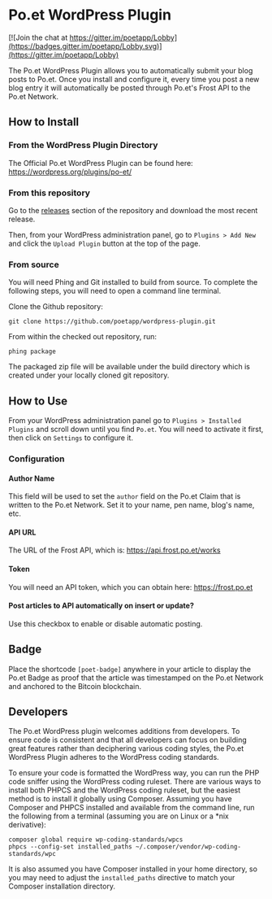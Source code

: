 # Po.et WordPress Plugin

[![Join the chat at https://gitter.im/poetapp/Lobby](https://badges.gitter.im/poetapp/Lobby.svg)](https://gitter.im/poetapp/Lobby)

The Po.et WordPress Plugin allows you to automatically submit your blog posts to Po.et. Once you install and configure it, every time you post a new blog entry it will automatically be posted through Po.et's Frost API to the Po.et Network.

## How to Install

### From the WordPress Plugin Directory

The Official Po.et WordPress Plugin can be found here: https://wordpress.org/plugins/po-et/

### From this repository

Go to the [releases](https://github.com/poetapp/wordpress-plugin/releases) section of the repository and download the most recent release.

Then, from your WordPress administration panel, go to `Plugins > Add New` and click the `Upload Plugin` button at the top of the page.

### From source

You will need Phing and Git installed to build from source. To complete the following steps, you will need to open a command line terminal.

Clone the Github repository:  

`git clone https://github.com/poetapp/wordpress-plugin.git`

From within the checked out repository, run:  

`phing package`

The packaged zip file will be available under the build directory which is created under your locally cloned git repository.

## How to Use

From your WordPress administration panel go to `Plugins > Installed Plugins` and scroll down until you find `Po.et`. You will need to activate it first, then click on `Settings` to configure it.

### Configuration

#### Author Name

This field will be used to set the `author` field on the Po.et Claim that is written to the Po.et Network. Set it to your name, pen name, blog's name, etc.

#### API URL

The URL of the Frost API, which is: https://api.frost.po.et/works

#### Token

You will need an API token, which you can obtain here: https://frost.po.et

#### Post articles to API automatically on insert or update?	

Use this checkbox to enable or disable automatic posting.

## Badge

Place the shortcode `[poet-badge]` anywhere in your article to display the Po.et Badge as proof that the article was timestamped on the Po.et Network and anchored to the Bitcoin blockchain.

## Developers

The Po.et WordPress plugin welcomes additions from developers. To ensure code is consistent and that all developers can focus on building great features rather than deciphering various coding styles, the Po.et WordPress Plugin adheres to the WordPress coding standards.

To ensure your code is formatted the WordPress way, you can run the PHP code sniffer using the WordPress coding ruleset. There are various ways to install both PHPCS and the WordPress coding ruleset, but the easiest method is to install it globally using Composer. Assuming you have Composer and PHPCS installed and available from the command line, run the following from a terminal (assuming you are on Linux or a *nix derivative):

```
composer global require wp-coding-standards/wpcs
phpcs --config-set installed_paths ~/.composer/vendor/wp-coding-standards/wpc
```

It is also assumed you have Composer installed in your home directory, so you may need to adjust the `installed_paths` directive to match your Composer installation directory.
